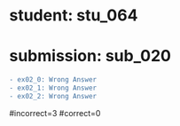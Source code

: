 # student: stu_064
# submission: sub_020

```diff
- ex02_0: Wrong Answer
- ex02_1: Wrong Answer
- ex02_2: Wrong Answer
```
#incorrect=3
#correct=0
